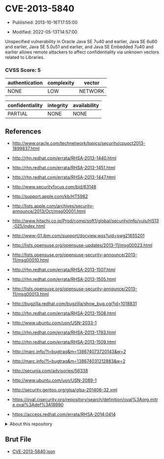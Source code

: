 # CVE-2013-5840

- Published: 2013-10-16T17:55:00

- Modified: 2022-05-13T14:57:00

Unspecified vulnerability in Oracle Java SE 7u40 and earlier, Java SE 6u60 and earlier, Java SE 5.0u51 and earlier, and Java SE Embedded 7u40 and earlier allows remote attackers to affect confidentiality via unknown vectors related to Libraries.

### CVSS Score: **5**

| authentication | complexity | vector |
| --- | --- | --- |
| NONE | LOW | NETWORK |

| confidentiality | integrity | availability |
| --- | --- | --- |
| PARTIAL | NONE | NONE |

## References

* http://www.oracle.com/technetwork/topics/security/cpuoct2013-1899837.html

* http://rhn.redhat.com/errata/RHSA-2013-1440.html

* http://rhn.redhat.com/errata/RHSA-2013-1451.html

* http://rhn.redhat.com/errata/RHSA-2013-1447.html

* http://www.securityfocus.com/bid/63148

* http://support.apple.com/kb/HT5982

* http://lists.apple.com/archives/security-announce/2013/Oct/msg00001.html

* http://www.hitachi.co.jp/Prod/comp/soft1/global/security/info/vuls/HS13-025/index.html

* http://www-01.ibm.com/support/docview.wss?uid=swg21655201

* http://lists.opensuse.org/opensuse-updates/2013-11/msg00023.html

* http://lists.opensuse.org/opensuse-security-announce/2013-11/msg00010.html

* http://rhn.redhat.com/errata/RHSA-2013-1507.html

* http://rhn.redhat.com/errata/RHSA-2013-1505.html

* http://lists.opensuse.org/opensuse-security-announce/2013-11/msg00013.html

* http://bugzilla.redhat.com/bugzilla/show_bug.cgi?id=1018831

* http://rhn.redhat.com/errata/RHSA-2013-1508.html

* http://www.ubuntu.com/usn/USN-2033-1

* http://rhn.redhat.com/errata/RHSA-2013-1793.html

* http://rhn.redhat.com/errata/RHSA-2013-1509.html

* http://marc.info/?l=bugtraq&m=138674073720143&w=2

* http://marc.info/?l=bugtraq&m=138674031212883&w=2

* http://secunia.com/advisories/56338

* http://www.ubuntu.com/usn/USN-2089-1

* http://security.gentoo.org/glsa/glsa-201406-32.xml

* https://oval.cisecurity.org/repository/search/definition/oval%3Aorg.mitre.oval%3Adef%3A18990

* https://access.redhat.com/errata/RHSA-2014:0414

<details>
<summary>About this repository</summary> 

  This repository is part of the project [Live Hack CVE](https://github.com/Live-Hack-CVE). Main website can be found [www.live-hack.org](https://www.live-hack.org) 
  
  Made by [Sn0wAlice](https://github.com/Sn0wAlice) for the people that care about security and need to have a feed of the latest CVEs. Hope you enjoy it, don't forget to star the repo and follow me on [Twitter](https://twitter.com/Sn0wAlice) and [Github](https://github.com/Sn0wAlice). And that is my [personnal website](https://www.alice-snow.me/)

  - [Home Page](https://github.com/Live-Hack-CVE)
  - [Framework](https://github.com/Live-Hack-CVE/cve-framework)
  - [CVE database](https://github.com/Live-Hack-CVE/full_database)
  - [Changelog](https://github.com/Live-Hack-CVE/Changelog)
</details>

## Brut File

* [CVE-2013-5840.json](https://raw.githubusercontent.com/Live-Hack-CVE/full_database/main/cves/2013/CVE-2013-5840.json)

